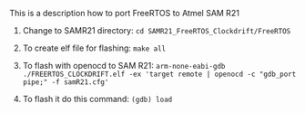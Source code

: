 This is a description how to port FreeRTOS to Atmel SAM R21 

1. Change to SAMR21 directory:  `cd SAMR21_FreeRTOS_Clockdrift/FreeRTOS`

2. To create elf file for flashing:  `make all`
3. To flash with openocd to SAM R21: `arm-none-eabi-gdb ./FREERTOS_CLOCKDRIFT.elf -ex 'target remote | openocd -c "gdb_port pipe;" -f samR21.cfg'`
4. To flash it do this command: `(gdb) load`
